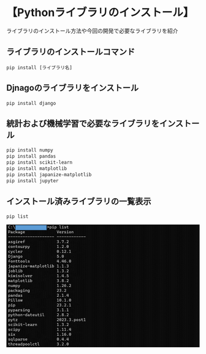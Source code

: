 # 【Pythonライブラリのインストール】

ライブラリのインストール方法や今回の開発で必要なライブラリを紹介

## ライブラリのインストールコマンド
```
pip install [ライブラリ名]
```

## Djnagoのライブラリをインストール
```
pip install django
```

## 統計および機械学習で必要なライブラリをインストール
```
pip install numpy
pip install pandas
pip install scikit-learn
pip install matplotlib
pip install japanize-matplotlib 
pip install jupyter
```

## インストール済みライブラリの一覧表示
```
pip list
```
![Alt text](./img/img6.png)